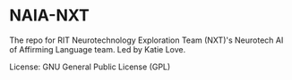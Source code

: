 # NAIA-NXT
The repo for RIT Neurotechnology Exploration Team (NXT)'s Neurotech AI of Affirming Language team. Led by Katie Love. 

License: GNU General Public License (GPL)
